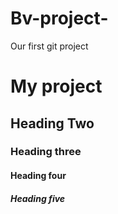 # Bv-project-
Our first git project 

# My project 
## Heading Two 
### Heading three
#### Heading four
##### Heading five 
